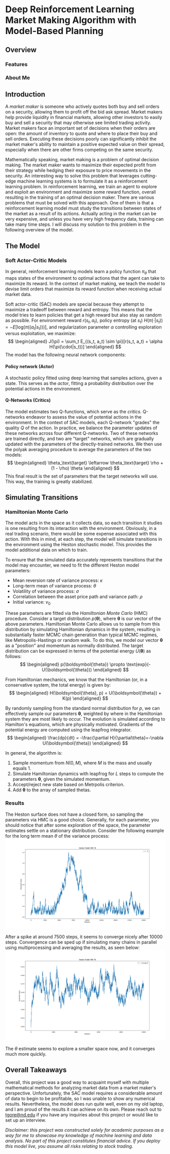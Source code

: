 # Deep Reinforcement Learning Market Making Algorithm with Model-Based Planning
## Overview
### Features


### About Me


## Introduction
A *market maker* is someone who actively quotes both buy and sell orders on a security, allowing them to profit off the bid ask spread. Market makers help provide liquidity in financial markets, allowing other investors to easily buy and sell a security that may otherwise see limited trading activity. Market makers face an important set of decisions when their orders are open: the amount of inventory to quote and where to place their buy and sell orders. Executing these decisions poorly can significantly inhibit the market maker's ability to maintain a positive expected value on their spread, especially when there are other firms competing on the same security.

Mathematically speaking, market making is a problem of optimal decision making. The market maker wants to maximize their expected profit from their strategy while hedging their exposure to price movements in the security. An interesting way to solve this problem that leverages cutting-edge machine learning systems is to formulate it as a reinforcement learning problem. In reinforcement learning, we train an agent to explore and exploit an environment and maximize some reward function, overall resulting in the training of an optimal decision maker. There are various problems that must be solved with this approach. One of them is that a reinforcement learning model must study the transitions between states of the market as a result of its actions. Actually acting in the market can be very expensive, and unless you have very high frequency data, training can take many time steps. I will discuss my solution to this problem in the following overview of the model.

## The Model
### Soft Actor-Critic Models
In general, reinforcement learning models learn a policy function $\pi_\theta$ that maps states of the environment to optimal actions that the agent can take to maximize its reward. In the context of market making, we teach the model to devise limit orders that maximize its reward function when receiving actual market data.

Soft actor-critic (SAC) models are special because they attempt to maximize a tradeoff between reward and entropy. This means that the model tries to learn policies that get a high reward but also stay as random as possible. For environment reward $r(s_t, a_t)$, policy entropy (at $s_t$) $H(\pi(\cdot|s_t)) = -E[\text{log}(\pi((a_t|s_t)))]$, and regularization parameter $\alpha$ controlling exploration versus exploitation, we maximize:
$$
\begin{aligned}
    J(\pi) = \sum_t E_{(s_t, a_t) \sim \pi}[r(s_t, a_t) + \alpha H(\pi(\cdot|s_t))]
\end{aligned}
$$
The model has the following neural network components:
#### Policy network (Actor)
A stochastic policy fitted using deep learning that samples actions, given a state. This serves as the *actor*, fitting a probability distribution over the potential actions in the environment.

#### Q-Networks (Critics)
The model estimates two Q-functions, which serve as the *critics*. Q-networks endeavor to assess the value of potential actions in the environment. In the context of SAC models, each Q-network "grades" the quality $Q$ of the action. In practice, we balance the parameter updates of these networks across four different Q-networks. Two of these networks are trained directly, and two are "target" networks, which are gradually updated with the parameters of the directly-trained networks. We then use the polyak averaging procedure to average the parameters of the two models:
$$
\begin{aligned}
    \theta_\text{target} \leftarrow \theta_\text{target} \rho + (1 - \rho) \theta
\end{aligned}
$$
This final result is the set of parameters that the target networks will use. This way, the training is greatly stabilized.

## Simulating Transitions
### Hamiltonian Monte Carlo
The model acts in the space as it collects data, so each transition it studies is one resulting from its interaction with the environment. Obviously, in a real trading scenario, there would be some expense associated with this action. With this in mind, at each step, the model will simulate transitions in the environment using the Heston stochastic model. This provides the model additional data on which to train.

To ensure that the simulated data accurately represents transitions that the model may encounter, we need to fit the different Heston model parameters:
- Mean reversion rate of variance process: $\kappa$
- Long-term mean of variance process: $\theta$
- Volatility of variance process: $\sigma$
- Correlation between the asset price path and variance path: $\rho$
- Initial variance: $v_0$

These parameters are fitted via the *Hamiltonian Monte Carlo* (HMC) procedure. Consider a target distribution $p(\boldsymbol{\theta})$, where $\boldsymbol{\theta}$ is our vector of the above parameters. Hamiltonian Monte Carlo allows us to sample from this distribution by simulating Hamiltonian dynamics in the system, resulting in substantially faster MCMC chain generation than typical MCMC regimes, like Metropolis-Hastings or random walk. To do this, we model our vector $\boldsymbol{\theta}$ as a "position" and momentum as normally distributed. The target distribution can be expressed in terms of the potential energy $U(\boldsymbol{\theta})$ as follows:
$$
\begin{aligned}
    p(\boldsymbol{\theta}) \propto \text{exp}(-U(\boldsymbol{\theta}))
\end{aligned}
$$

From Hamiltonian mechanics, we know that the Hamiltonian (or, in a conservative system, the total energy) is given by:
$$
\begin{aligned}
H(\boldsymbol{\theta}, p) = U(\boldsymbol{\theta}) + K(p)
\end{aligned}
$$

By randomly sampling from the standard normal distribution for $p$, we can effectively sample our parameters $\boldsymbol{\theta}$, weighted by where in the Hamiltonian system they are most likely to occur. The evolution is simulated according to Hamilton's equations, which are physically motivated. Gradients of the potential energy are computed using the leapfrog integrator.
$$
\begin{aligned}
    \frac{dp}{dt} = -\frac{\partial H}{\partial\theta}=-\nabla U(\boldsymbol{\theta})
\end{aligned}
$$

In general, the algorithm is:
1. Sample momentum from $N(0, M)$, where $M$ is the mass and usually equals 1.
2. Simulate Hamiltonian dynamics with leapfrog for $L$ steps to compute the parameters $\boldsymbol{\theta}$, given the simulated momentum.
3. Accept/reject new state based on Metrpolis criterion.
4. Add $\boldsymbol{\theta}$ to the array of sampled thetas.

### Results
The Heston surface does not have a closed form, so sampling the parameters via HMC is a good choice. Generally, for each parameter, you should notice that after some exploration of the space, the parameter estimates settle on a stationary distribution. Consider the following example for the long term mean $\theta$ of the variance process:
![unaltered theta](images/theta_fit.png)

After a spike at around 7500 steps, it seems to converge nicely after 10000 steps. Convergence can be sped up if simulating many chains in parallel using multiprocessing and averaging the results, as seen below:
![averaged theta](images/theta_fit_avg.png)

The $\theta$ estimate seems to explore a smaller space now, and it converges much more quickly.

## Overall Takeaways
Overall, this project was a good way to acquaint myself with multiple mathematical methods for analyzing market data from a market maker's perspective. Unfortunately, the SAC model requires a considerable amount of data to begin to be profitable, so I was unable to show any numerical results. Nevertheless, the model does run quite well, even on my old laptop, and I am proud of the results it can achieve on its own. Please reach out to [tgore@nd.edu](mailto:tgore@nd.edu) if you have any inquiries about this project or would like to set up an interview.

*Disclaimer: this project was constructed solely for academic purposes as a way for me to showcase my knowledge of machine learning and data analysis. No part of this project constitutes financial advice. If you deploy this model live, you assume all risks relating to stock trading.*